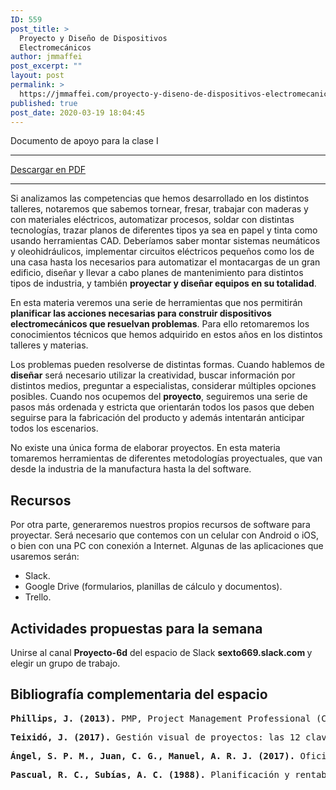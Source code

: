 ```yaml
---
ID: 559
post_title: >
  Proyecto y Diseño de Dispositivos
  Electromecánicos
author: jmmaffei
post_excerpt: ""
layout: post
permalink: >
  https://jmmaffei.com/proyecto-y-diseno-de-dispositivos-electromecanicos/
published: true
post_date: 2020-03-19 18:04:45
---
```

<!-- wp:paragraph {"fontSize":"small"} -->
<p class="has-small-font-size">Documento de apoyo para la clase I</p>
<!-- /wp:paragraph -->

<!-- wp:separator -->
<hr class="wp-block-separator"/>
<!-- /wp:separator -->

<!-- wp:button {"align":"center"} -->
<div class="wp-block-button aligncenter"><a class="wp-block-button__link" href="https://1drv.ms/b/s!Au1d7R_1V3vC-hZYFAuN8JvwzpGV?e=CkdIbm">Descargar en PDF</a></div>
<!-- /wp:button -->

<!-- wp:separator -->
<hr class="wp-block-separator"/>
<!-- /wp:separator -->

<!-- wp:paragraph {"dropCap":true} -->
<p class="has-drop-cap">Si analizamos las competencias que hemos desarrollado en los distintos talleres, notaremos que sabemos tornear, fresar, trabajar con maderas y con materiales eléctricos, automatizar procesos, soldar con distintas tecnologías, trazar planos de diferentes tipos ya sea en papel y tinta como usando herramientas CAD. Deberíamos saber montar sistemas neumáticos y oleohidráulicos, implementar circuitos eléctricos pequeños como los de una casa hasta los necesarios para automatizar el montacargas de un gran edificio, diseñar y llevar a cabo planes de mantenimiento para distintos tipos de industria, y también <strong>proyectar y diseñar equipos en su totalidad</strong>.</p>
<!-- /wp:paragraph -->

<!-- wp:paragraph -->
<p>En esta materia veremos una serie de herramientas que nos permitirán <strong>planificar las acciones necesarias para construir dispositivos electromecánicos que resuelvan problemas</strong>. Para ello retomaremos los conocimientos técnicos que hemos adquirido en estos años en los distintos talleres y materias.</p>
<!-- /wp:paragraph -->

<!-- wp:paragraph -->
<p>Los problemas pueden resolverse de distintas formas. Cuando hablemos de <strong>diseñar</strong> será necesario utilizar la creatividad, buscar información por distintos medios, preguntar a especialistas, considerar múltiples opciones posibles. Cuando nos ocupemos del <strong>proyecto</strong>, seguiremos una serie de pasos más ordenada y estricta que orientarán todos los pasos que deben seguirse para la fabricación del producto y además intentarán anticipar todos los escenarios.</p>
<!-- /wp:paragraph -->

<!-- wp:paragraph -->
<p>No existe una única forma de elaborar proyectos. En esta materia tomaremos herramientas de diferentes metodologías proyectuales, que van desde la industria de la manufactura hasta la del software.</p>
<!-- /wp:paragraph -->

<!-- wp:heading -->
<h2>Recursos</h2>
<!-- /wp:heading -->

<!-- wp:paragraph -->
<p>Por otra parte, generaremos nuestros propios recursos de software para proyectar. Será necesario que contemos con un celular con Android o iOS, o bien con una PC con conexión a Internet. Algunas de las aplicaciones que usaremos serán:</p>
<!-- /wp:paragraph -->

<!-- wp:list -->
<ul><li>Slack.</li><li>Google Drive (formularios, planillas de cálculo y documentos).</li><li>Trello.</li></ul>
<!-- /wp:list -->

<!-- wp:heading -->
<h2>Actividades propuestas para la semana</h2>
<!-- /wp:heading -->

<!-- wp:paragraph -->
<p>Unirse al canal <strong>Proyecto-6d</strong> del espacio de Slack <strong>sexto669.slack.com </strong>y elegir un grupo de trabajo.</p>
<!-- /wp:paragraph -->

<!-- wp:heading -->
<h2>Bibliografía complementaria del espacio</h2>
<!-- /wp:heading -->

<!-- wp:preformatted -->
<pre class="wp-block-preformatted"><strong>Phillips, J. (2013). </strong>PMP, Project Management Professional (Certification Study Guides). McGraw-Hill Osborne Media.</pre>
<!-- /wp:preformatted -->

<!-- wp:preformatted -->
<pre class="wp-block-preformatted"><strong>Teixidó, J. (2017).</strong> Gestión visual de proyectos: las 12 claves para motivar equipos y conseguir proyectos ganadores. Profit Editorial: Barcelona.</pre>
<!-- /wp:preformatted -->

<!-- wp:preformatted -->
<pre class="wp-block-preformatted"><strong>Ángel, S. P. M., Juan, C. G., Manuel, A. R. J. (2017). </strong>Oficina técnica y proyectos. Editorial UNED.</pre>
<!-- /wp:preformatted -->

<!-- wp:preformatted -->
<pre class="wp-block-preformatted"><strong>Pascual, R. C., Subías, A. C. (1988).</strong> Planificación y rentabilidad de proyectos industriales (Vol. 17). Marcombo.</pre>
<!-- /wp:preformatted -->

<!-- wp:paragraph -->
<p></p>
<!-- /wp:paragraph -->